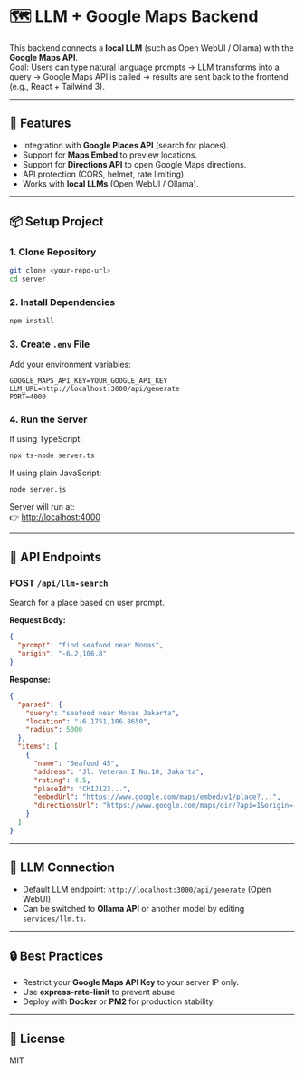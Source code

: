 # 🗺️ LLM + Google Maps Backend

This backend connects a **local LLM** (such as Open WebUI / Ollama) with the **Google Maps API**.  
Goal: Users can type natural language prompts → LLM transforms into a query → Google Maps API is called → results are sent back to the frontend (e.g., React + Tailwind 3).

---

## 🚀 Features
- Integration with **Google Places API** (search for places).
- Support for **Maps Embed** to preview locations.
- Support for **Directions API** to open Google Maps directions.
- API protection (CORS, helmet, rate limiting).
- Works with **local LLMs** (Open WebUI / Ollama).

---

## 📦 Setup Project

### 1. Clone Repository
```bash
git clone <your-repo-url>
cd server
```

### 2. Install Dependencies
```bash
npm install
```

### 3. Create `.env` File
Add your environment variables:
```env
GOOGLE_MAPS_API_KEY=YOUR_GOOGLE_API_KEY
LLM_URL=http://localhost:3000/api/generate
PORT=4000
```

### 4. Run the Server
If using TypeScript:
```bash
npx ts-node server.ts
```

If using plain JavaScript:
```bash
node server.js
```

Server will run at:  
👉 [http://localhost:4000](http://localhost:4000)

---

## 🔌 API Endpoints

### POST `/api/llm-search`
Search for a place based on user prompt.

**Request Body:**
```json
{
  "prompt": "find seafood near Monas",
  "origin": "-6.2,106.8"
}
```

**Response:**
```json
{
  "parsed": {
    "query": "seafood near Monas Jakarta",
    "location": "-6.1751,106.8650",
    "radius": 5000
  },
  "items": [
    {
      "name": "Seafood 45",
      "address": "Jl. Veteran I No.10, Jakarta",
      "rating": 4.5,
      "placeId": "ChIJ123...",
      "embedUrl": "https://www.google.com/maps/embed/v1/place?...",
      "directionsUrl": "https://www.google.com/maps/dir/?api=1&origin=-6.2%2C106.8&destination=place_id:ChIJ123..."
    }
  ]
}
```

---

## 🧠 LLM Connection

- Default LLM endpoint: `http://localhost:3000/api/generate` (Open WebUI).  
- Can be switched to **Ollama API** or another model by editing `services/llm.ts`.  

---

## 🔒 Best Practices
- Restrict your **Google Maps API Key** to your server IP only.  
- Use **express-rate-limit** to prevent abuse.  
- Deploy with **Docker** or **PM2** for production stability.  

---

## 📄 License
MIT
